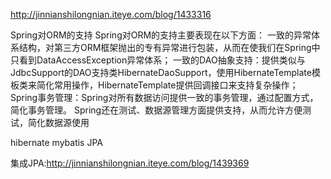 <http://jinnianshilongnian.iteye.com/blog/1433316>

Spring对ORM的支持
       Spring对ORM的支持主要表现在以下方面：
一致的异常体系结构，对第三方ORM框架抛出的专有异常进行包装，从而在使我们在Spring中只看到DataAccessException异常体系；
一致的DAO抽象支持：提供类似与JdbcSupport的DAO支持类HibernateDaoSupport，使用HibernateTemplate模板类来简化常用操作，HibernateTemplate提供回调接口来支持复杂操作；
Spring事务管理：Spring对所有数据访问提供一致的事务管理，通过配置方式，简化事务管理。
Spring还在测试、数据源管理方面提供支持，从而允许方便测试，简化数据源使用

hibernate
mybatis
JPA

集成JPA:<http://jinnianshilongnian.iteye.com/blog/1439369>

